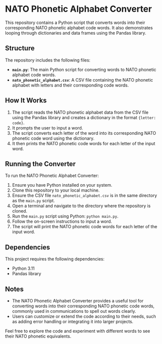 # NATO Phonetic Alphabet Converter

This repository contains a Python script that converts words into their corresponding NATO phonetic alphabet code words. It also demonstrates looping through dictionaries and data frames using the Pandas library.

## Structure

The repository includes the following files:

- **`main.py`**: The main Python script for converting words to NATO phonetic alphabet code words.
- **`nato_phonetic_alphabet.csv`**: A CSV file containing the NATO phonetic alphabet with letters and their corresponding code words.

## How It Works

1. The script reads the NATO phonetic alphabet data from the CSV file using the Pandas library and creates a dictionary in the format `{letter: code}`.
2. It prompts the user to input a word.
3. The script converts each letter of the word into its corresponding NATO phonetic code word using the dictionary.
4. It then prints the NATO phonetic code words for each letter of the input word.

## Running the Converter

To run the NATO Phonetic Alphabet Converter:

1. Ensure you have Python installed on your system.
2. Clone this repository to your local machine.
3. Ensure the CSV file `nato_phonetic_alphabet.csv` is in the same directory as the `main.py` script.
4. Open a terminal and navigate to the directory where the repository is cloned.
5. Run the `main.py` script using Python: `python main.py`.
6. Follow the on-screen instructions to input a word.
7. The script will print the NATO phonetic code words for each letter of the input word.

## Dependencies

This project requires the following dependencies:

- Python 3.11
- Pandas library

## Notes

- The NATO Phonetic Alphabet Converter provides a useful tool for converting words into their corresponding NATO phonetic code words, commonly used in communications to spell out words clearly.
- Users can customize or extend the code according to their needs, such as adding error handling or integrating it into larger projects.

Feel free to explore the code and experiment with different words to see their NATO phonetic equivalents.

